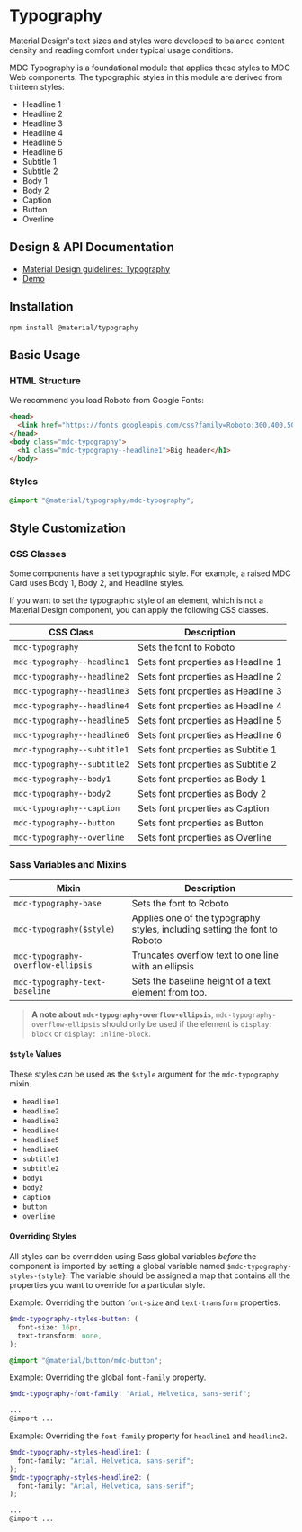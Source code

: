 <!--docs:
title: "Typography"
layout: detail
section: components
excerpt: "Typographic scale that handles a set of type sizes"
iconId: typography
path: /catalog/typography/
-->

# Typography

Material Design's text sizes and styles were developed to balance content density and reading comfort under typical usage conditions.

MDC Typography is a foundational module that applies these styles to MDC Web components. The typographic styles in this module are derived from thirteen styles:

* Headline 1
* Headline 2
* Headline 3
* Headline 4
* Headline 5
* Headline 6
* Subtitle 1
* Subtitle 2
* Body 1
* Body 2
* Caption
* Button
* Overline

## Design & API Documentation

<ul class="icon-list">
  <li class="icon-list-item icon-list-item--spec">
    <a href="https://material.io/go/design-typography">Material Design guidelines: Typography</a>
  </li>
  <li class="icon-list-item icon-list-item--link">
    <a href="https://material-components.github.io/material-components-web-catalog/#/component/typography">Demo</a>
  </li>
</ul>

## Installation

```
npm install @material/typography
```

## Basic Usage

### HTML Structure

We recommend you load Roboto from Google Fonts:

```html
<head>
  <link href="https://fonts.googleapis.com/css?family=Roboto:300,400,500" rel="stylesheet">
</head>
<body class="mdc-typography">
  <h1 class="mdc-typography--headline1">Big header</h1>
</body>
```

### Styles

```css
@import "@material/typography/mdc-typography";
```

## Style Customization

### CSS Classes

Some components have a set typographic style. For example, a raised MDC Card uses Body 1, Body 2, and Headline styles.

If you want to set the typographic style of an element, which is not a Material Design component, you can apply the following CSS classes.

CSS Class | Description
--- | ---
`mdc-typography` | Sets the font to Roboto
`mdc-typography--headline1` | Sets font properties as Headline 1
`mdc-typography--headline2` | Sets font properties as Headline 2
`mdc-typography--headline3` | Sets font properties as Headline 3
`mdc-typography--headline4` | Sets font properties as Headline 4
`mdc-typography--headline5` | Sets font properties as Headline 5
`mdc-typography--headline6` | Sets font properties as Headline 6
`mdc-typography--subtitle1` | Sets font properties as Subtitle 1
`mdc-typography--subtitle2` | Sets font properties as Subtitle 2
`mdc-typography--body1` | Sets font properties as Body 1
`mdc-typography--body2` | Sets font properties as Body 2
`mdc-typography--caption` | Sets font properties as Caption
`mdc-typography--button` | Sets font properties as Button
`mdc-typography--overline` | Sets font properties as Overline

### Sass Variables and Mixins

Mixin | Description
--- | ---
`mdc-typography-base` | Sets the font to Roboto
`mdc-typography($style)` | Applies one of the typography styles, including setting the font to Roboto
`mdc-typography-overflow-ellipsis` | Truncates overflow text to one line with an ellipsis
`mdc-typography-text-baseline` | Sets the baseline height of a text element from top.

> **A note about `mdc-typography-overflow-ellipsis`**, `mdc-typography-overflow-ellipsis` should only be used if the element is `display: block` or `display: inline-block`.

#### `$style` Values

These styles can be used as the `$style` argument for the `mdc-typography` mixin.

* `headline1`
* `headline2`
* `headline3`
* `headline4`
* `headline5`
* `headline6`
* `subtitle1`
* `subtitle2`
* `body1`
* `body2`
* `caption`
* `button`
* `overline`

#### Overriding Styles

All styles can be overridden using Sass global variables _before_ the component is imported by setting a global 
variable named `$mdc-typography-styles-{style}`. The variable should be assigned a map that contains all the properties
you want to override for a particular style.

Example: Overriding the button `font-size` and `text-transform` properties.

```scss
$mdc-typography-styles-button: (
  font-size: 16px,
  text-transform: none,
);

@import "@material/button/mdc-button";
```

Example: Overriding the global `font-family` property. 
```scss
$mdc-typography-font-family: "Arial, Helvetica, sans-serif";

...
@import ...
```

Example: Overriding the `font-family` property for `headline1` and `headline2`.
```scss
$mdc-typography-styles-headline1: (
  font-family: "Arial, Helvetica, sans-serif";
);
$mdc-typography-styles-headline2: (
  font-family: "Arial, Helvetica, sans-serif";
);

...
@import ...
```
